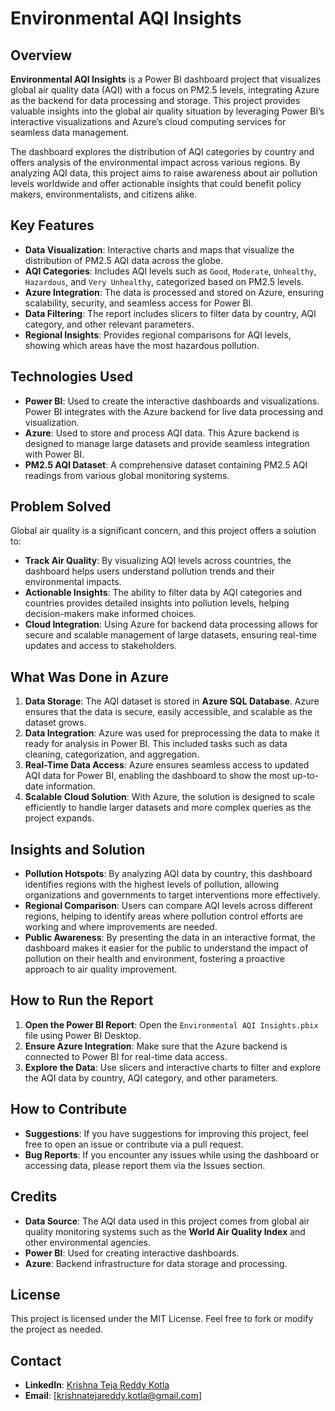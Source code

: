 # Environmental AQI Insights

## Overview
**Environmental AQI Insights** is a Power BI dashboard project that visualizes global air quality data (AQI) with a focus on PM2.5 levels, integrating Azure as the backend for data processing and storage. This project provides valuable insights into the global air quality situation by leveraging Power BI’s interactive visualizations and Azure’s cloud computing services for seamless data management.

The dashboard explores the distribution of AQI categories by country and offers analysis of the environmental impact across various regions. By analyzing AQI data, this project aims to raise awareness about air pollution levels worldwide and offer actionable insights that could benefit policy makers, environmentalists, and citizens alike.

## Key Features
- **Data Visualization**: Interactive charts and maps that visualize the distribution of PM2.5 AQI data across the globe.
- **AQI Categories**: Includes AQI levels such as `Good`, `Moderate`, `Unhealthy`, `Hazardous`, and `Very Unhealthy`, categorized based on PM2.5 levels.
- **Azure Integration**: The data is processed and stored on Azure, ensuring scalability, security, and seamless access for Power BI.
- **Data Filtering**: The report includes slicers to filter data by country, AQI category, and other relevant parameters.
- **Regional Insights**: Provides regional comparisons for AQI levels, showing which areas have the most hazardous pollution.

## Technologies Used
- **Power BI**: Used to create the interactive dashboards and visualizations. Power BI integrates with the Azure backend for live data processing and visualization.
- **Azure**: Used to store and process AQI data. This Azure backend is designed to manage large datasets and provide seamless integration with Power BI.
- **PM2.5 AQI Dataset**: A comprehensive dataset containing PM2.5 AQI readings from various global monitoring systems.

## Problem Solved
Global air quality is a significant concern, and this project offers a solution to:
- **Track Air Quality**: By visualizing AQI levels across countries, the dashboard helps users understand pollution trends and their environmental impacts.
- **Actionable Insights**: The ability to filter data by AQI categories and countries provides detailed insights into pollution levels, helping decision-makers make informed choices.
- **Cloud Integration**: Using Azure for backend data processing allows for secure and scalable management of large datasets, ensuring real-time updates and access to stakeholders.

## What Was Done in Azure
1. **Data Storage**: The AQI dataset is stored in **Azure SQL Database**. Azure ensures that the data is secure, easily accessible, and scalable as the dataset grows.
2. **Data Integration**: Azure was used for preprocessing the data to make it ready for analysis in Power BI. This included tasks such as data cleaning, categorization, and aggregation.
3. **Real-Time Data Access**: Azure ensures seamless access to updated AQI data for Power BI, enabling the dashboard to show the most up-to-date information.
4. **Scalable Cloud Solution**: With Azure, the solution is designed to scale efficiently to handle larger datasets and more complex queries as the project expands.

## Insights and Solution
- **Pollution Hotspots**: By analyzing AQI data by country, this dashboard identifies regions with the highest levels of pollution, allowing organizations and governments to target interventions more effectively.
- **Regional Comparison**: Users can compare AQI levels across different regions, helping to identify areas where pollution control efforts are working and where improvements are needed.
- **Public Awareness**: By presenting the data in an interactive format, the dashboard makes it easier for the public to understand the impact of pollution on their health and environment, fostering a proactive approach to air quality improvement.

## How to Run the Report
1. **Open the Power BI Report**: Open the `Environmental AQI Insights.pbix` file using Power BI Desktop.
2. **Ensure Azure Integration**: Make sure that the Azure backend is connected to Power BI for real-time data access.
3. **Explore the Data**: Use slicers and interactive charts to filter and explore the AQI data by country, AQI category, and other parameters.

## How to Contribute
- **Suggestions**: If you have suggestions for improving this project, feel free to open an issue or contribute via a pull request.
- **Bug Reports**: If you encounter any issues while using the dashboard or accessing data, please report them via the Issues section.

## Credits
- **Data Source**: The AQI data used in this project comes from global air quality monitoring systems such as the **World Air Quality Index** and other environmental agencies.
- **Power BI**: Used for creating interactive dashboards.
- **Azure**: Backend infrastructure for data storage and processing.

## License
This project is licensed under the MIT License. Feel free to fork or modify the project as needed.

## Contact
- **LinkedIn**: [Krishna Teja Reddy Kotla](https://www.linkedin.com/in/krishnatejakotla)
- **Email**: [krishnatejareddy.kotla@gmail.com]



